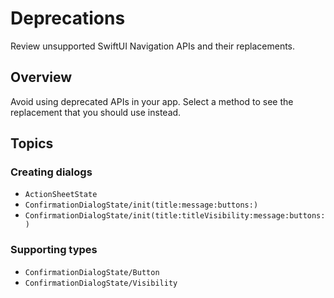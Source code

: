 # Deprecations

Review unsupported SwiftUI Navigation APIs and their replacements.

## Overview

Avoid using deprecated APIs in your app. Select a method to see the replacement that you should use
instead.

## Topics

### Creating dialogs

- ``ActionSheetState``
- ``ConfirmationDialogState/init(title:message:buttons:)``
- ``ConfirmationDialogState/init(title:titleVisibility:message:buttons:)``

### Supporting types

- ``ConfirmationDialogState/Button``
- ``ConfirmationDialogState/Visibility``
